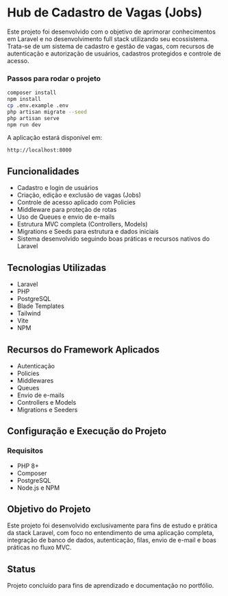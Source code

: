 # Hub de Cadastro de Vagas (Jobs)

Este projeto foi desenvolvido com o objetivo de aprimorar conhecimentos em Laravel e no desenvolvimento full stack utilizando seu ecossistema. Trata-se de um sistema de cadastro e gestão de vagas, com recursos de autenticação e autorização de usuários, cadastros protegidos e controle de acesso.

### Passos para rodar o projeto

```bash
composer install
npm install
cp .env.example .env
php artisan migrate --seed
php artisan serve
npm run dev
```

A aplicação estará disponível em:

```
http://localhost:8000
```

## Funcionalidades

- Cadastro e login de usuários
- Criação, edição e exclusão de vagas (Jobs)
- Controle de acesso aplicado com Policies
- Middleware para proteção de rotas
- Uso de Queues e envio de e-mails
- Estrutura MVC completa (Controllers, Models)
- Migrations e Seeds para estrutura e dados iniciais
- Sistema desenvolvido seguindo boas práticas e recursos nativos do Laravel

## Tecnologias Utilizadas

- Laravel
- PHP
- PostgreSQL
- Blade Templates
- Tailwind
- Vite
- NPM

## Recursos do Framework Aplicados

- Autenticação
- Policies
- Middlewares
- Queues
- Envio de e-mails
- Controllers e Models
- Migrations e Seeders

## Configuração e Execução do Projeto

### Requisitos

- PHP 8+
- Composer
- PostgreSQL
- Node.js e NPM



## Objetivo do Projeto

Este projeto foi desenvolvido exclusivamente para fins de estudo e prática da stack Laravel, com foco no entendimento de uma aplicação completa, integração de banco de dados, autenticação, filas, envio de e-mail e boas práticas no fluxo MVC.

## Status

Projeto concluído para fins de aprendizado e documentação no portfólio.
